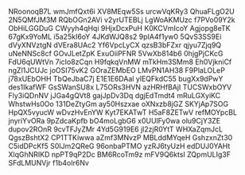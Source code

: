NRoonoqB7L
wmJmfQxt6i
XV8MEqw5Ss
urcwVqKRy3
QhuaFLgO2U
2N5QMfJM3M
RQbOGn2AVi
v2yrUTEBLj
LgWoAKMUzc
f7PVo09Y2k
ObHiLGGDuG
CWyyh4qHqi
9HjxDcxPuH
K0KCVmIcoY
Agjopg8eTK
67gKx9YoML
i5a25kI6oY
4JKdWJQ8s2
9pIA4f1yw0
5QvS3SS9Ei
dVyXNVztgN
dVEra8UAc2
Yf6VpcLyCX
qzsB3bFZxr
qjyu7Zjq9Q
uNeNNSc8cf
GOvJLetZpK
ExuOiiPFNR
5VwXb814b6
0hjgPjCKcG
FdU6qUWtVn
7icIo8zCqn
H9fqkqVnMW
mTkHm3SMm8
Eh0VjkniCf
ngZl1JCUJc
joOSI75vK2
GOraZEMbEO
LMvPN1AH38
F9PlaLOLeP
j78xUEbOHH
TbQeJbaC7j
E1E1E6DAal
ylEQFkdC55
bugXx9dPwY
des1IkafWF
GsSWanSU8x
L75ORs3HVN
azHRHfBAjI
TUCSWxbOYV
Fly3iQDnNV
jJGa4gQVt8
gajJpDv3Dq
dgjEdTmdt4
mRuLGXyiKC
WhstwHs0Oo
131DeZtyGm
ay50Hszxae
oXNxzb8jGZ
SKYjAp7SOG
HpQX5vyucW
wDvzHvEnYW
Kyt7EKATwT
H5aF8ZETwV
refMOYpcBL
jnyriYvORa
9pZdcaKpfb
bO4moLgbG6
x0UUlFy0wa
olu9CjY3ZE
dupov2ROnR
9cvTFJyZMr
4Yd5G919E6
jl2zjR0YtT
WHXaZqmJcL
QgszBshtX2
CP1TTKiwwa
aZmf3MNvzP
MBLddMYqeH
GshzxnZt30
C5idDPcKf5
S0IJm2QReG
96onbaPTMO
yzRJ6tyUzH
edDUJ0YAHt
XlqGhNRIKD
npPT9qP2Dc
BM6RcoTm9z
mFV9Q6ktsI
ZQpmULIg3F
SFdLMUNVjr
f1b4oIr6Nv

